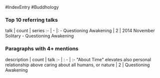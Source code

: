 #IndexEntry #Buddhology

### Top 10 referring talks
talk | count | series
:- | - |: -
<a data-href="Questioning Awakening" class="internal-link">Questioning Awakening</a> | 2 | <a data-href="2014 November Solitary - Questioning Awakening" class="internal-link">2014 November Solitary - Questioning Awakening</a>

### Paragraphs with 4+ mentions
description | count | talk
:- | : - | :-
<a aria-label-position="top" aria-label="Questioning Awakening > About Time elevates also personal relationship above caring about all humans or nature" data-href="Questioning Awakening#About Time elevates also personal relationship above caring about all humans or nature" class="internal-link">&quot;About Time&quot; elevates also personal relationship above caring about all humans, or nature</a> | 2 | <a data-href="Questioning Awakening" class="internal-link">Questioning Awakening</a>


